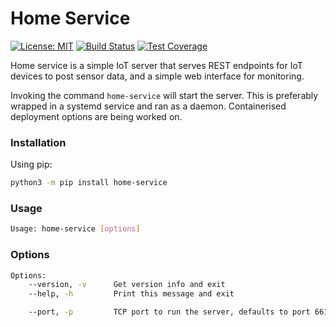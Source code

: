 # Home Service

[![License: MIT](https://img.shields.io/badge/License-MIT-yellow.svg)](https://opensource.org/licenses/MIT)
[![Build Status](https://travis-ci.com/tiega/home-service-v2.svg?branch=master)](https://travis-ci.com/tiega/home-service-v2)
[![Test Coverage](https://api.codeclimate.com/v1/badges/c87f3ff20eec8984e620/test_coverage)](https://codeclimate.com/github/tiega/home-service-v2/test_coverage)

Home service is a simple IoT server that serves REST endpoints for
IoT devices to post sensor data, and a simple web interface for monitoring.

Invoking the command `home-service` will start the server. This is preferably
wrapped in a systemd service and ran as a daemon. Containerised deployment options
are being worked on.


### Installation

Using pip:

```bash
python3 -m pip install home-service
```

### Usage

```bash
Usage: home-service [options]
```

### Options

```bash
Options:
    --version, -v      Get version info and exit
    --help, -h         Print this message and exit

    --port, -p         TCP port to run the server, defaults to port 6613
```
